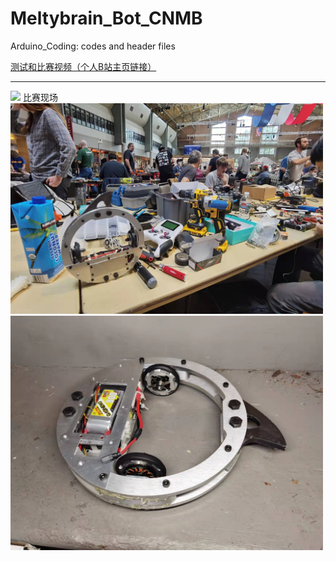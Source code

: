 # Meltybrain_Bot_CNMB
Arduino_Coding: codes and header files

[测试和比赛视频（个人B站主页链接）](https://space.bilibili.com/3836113/video)
*************
<img src="Documentations/map.jpg" width="500">
比赛现场
<img src="Documentations/bot1.jpg" width="500">
<img src="Documentations/bot2.jpg" width="500">
